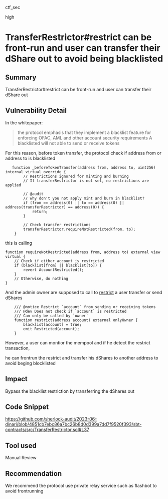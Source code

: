 ctf_sec

high

# TransferRestrictor#restrict can be front-run and user can transfer their dShare out to avoid being blacklisted

## Summary

TransferRestrictor#restrict can be front-run and user can transfer their dShare out

## Vulnerability Detail

In the whitepaper:

> the protocol emphasis that they implement a blacklist feature for enforcing OFAC, AML and other account security requirements
A blacklisted will not able to send or receive tokens

For this reason, before token transfer, the protocol check if address from or address to is blacklisted

```solidity
   function _beforeTokenTransfer(address from, address to, uint256) internal virtual override {
        // Restrictions ignored for minting and burning
        // If transferRestrictor is not set, no restrictions are applied

        // @audit
        // why don't you not apply mint and burn in blacklist?
        if (from == address(0) || to == address(0) || address(transferRestrictor) == address(0)) {
            return;
        }

        // Check transfer restrictions
        transferRestrictor.requireNotRestricted(from, to);
    }
```

this is calling

```solidity
function requireNotRestricted(address from, address to) external view virtual {
	// Check if either account is restricted
	if (blacklist[from] || blacklist[to]) {
		revert AccountRestricted();
	}
	// Otherwise, do nothing
}
```

And the admin owner are supposed to call to [restrict](https://github.com/sherlock-audit/2023-06-dinari/blob/4851cb7ebc86a7bc26b8d0d399a7dd7f9520f393/sbt-contracts/src/TransferRestrictor.sol#L37) a user transfer or send dShares

```solidity
    /// @notice Restrict `account` from sending or receiving tokens
    /// @dev Does not check if `account` is restricted
    /// Can only be called by `owner`
    function restrict(address account) external onlyOwner {
        blacklist[account] = true;
        emit Restricted(account);
    }
```

However, a user can montior the mempool and if he detect the restrict transaction,

he can frontrun the restrict and transfer his dShares to another address to avoid beging blocklisted

## Impact

Bypass the blacklist restriction by transferring the dShares out

## Code Snippet

https://github.com/sherlock-audit/2023-06-dinari/blob/4851cb7ebc86a7bc26b8d0d399a7dd7f9520f393/sbt-contracts/src/TransferRestrictor.sol#L37

## Tool used

Manual Review

## Recommendation

We recommend the protocol use private relay service such as flashbot to avoid frontrunning 






